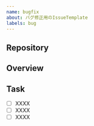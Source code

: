 ```yaml
---
name: bugfix
about: バグ修正用のIssueTemplate
labels: bug
---
```


## Repository

## Overview

## Task
- [ ] XXXX
- [ ] XXXX
- [ ] XXXX